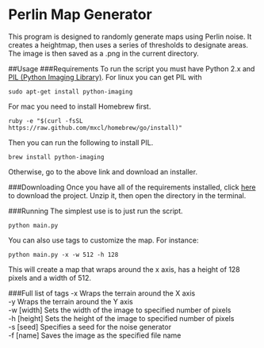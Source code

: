 Perlin Map Generator
==
This program is designed to randomly generate maps using Perlin noise. It creates a heightmap, then uses a series of thresholds to designate areas. The image is then saved as a .png in the current directory.

##Usage
###Requirements
To run the script you must have Python 2.x and [PIL (Python Imaging Library)](www.pythonware.com/products/pil). For linux you can get PIL with

```
sudo apt-get install python-imaging
```
For mac you need to install Homebrew first.

```
ruby -e "$(curl -fsSL https://raw.github.com/mxcl/homebrew/go/install)"
```
Then you can run the following to install PIL.

```
brew install python-imaging
```
Otherwise, go to the above link and download an installer.

###Downloading
Once you have all of the requirements installed, click [here](https://github.com/chelmi98/Perlin-Map-Generator/archive/master.zip) to download the project. Unzip it, then open the directory in the terminal.

###Running
The simplest use is to just run the script.

```
python main.py
```
You can also use tags to customize the map. For instance:

```
python main.py -x -w 512 -h 128
```
This will create a map that wraps around the x axis, has a height of 128 pixels and a width of 512.

###Full list of tags
-x Wraps the terrain around the X axis  
-y Wraps the terrain around the Y axis  
-w [width] Sets the width of the image to specified number of pixels  
-h [height] Sets the height of the image to specified number of pixels  
-s [seed] Specifies a seed for the noise generator  
-f [name] Saves the image as the specified file name
